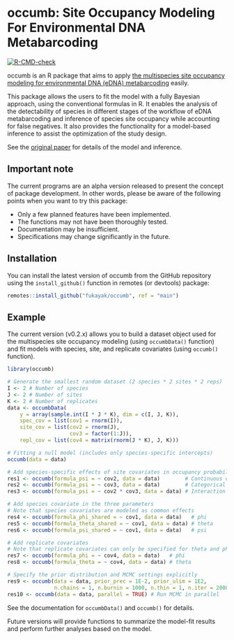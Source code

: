 # occumb: Site Occupancy Modeling For Environmental DNA Metabarcoding

<!-- badges: start -->
[![R-CMD-check](https://github.com/fukayak/occumb/workflows/R-CMD-check/badge.svg)](https://github.com/fukayak/occumb/actions)
<!-- badges: end -->

occumb is an R package that aims to apply [the multispecies site occupancy modeling for environmental DNA (eDNA) metabarcoding](https://doi.org/10.1111/2041-210X.13732) easily.

This package allows the users to fit the model with a fully Bayesian approach, using the conventional formulas in R. It enables the analysis of the detectability of species in different stages of the workflow of eDNA metabarcoding and inference of species site occupancy while accounting for false negatives. It also provides the functionality for a model-based inference to assist the optimization of the study design.

See the [original paper](https://doi.org/10.1111/2041-210X.13732) for details of the model and inference.

## Important note
The current programs are an alpha version released to present the concept of package development. In other words, please be aware of the following points when you want to try this package:

- Only a few planned features have been implemented.
- The functions may not have been thoroughly tested.
- Documentation may be insufficient.
- Specifications may change significantly in the future.

## Installation

You can install the latest version of occumb from the GitHub repository using the `install_github()` function in remotes (or devtools) package:

``` r
remotes::install_github("fukayak/occumb", ref = "main")
```

## Example

The current version (v0.2.x) allows you to build a dataset object used for the multispecies site occupancy modeling (using `occumbData()` function) and fit models with species, site, and replicate covariates (using `occumb()` function).

``` r
library(occumb)

# Generate the smallest random dataset (2 species * 2 sites * 2 reps)
I <- 2 # Number of species
J <- 2 # Number of sites
K <- 2 # Number of replicates
data <- occumbData(
    y = array(sample.int(I * J * K), dim = c(I, J, K)),
    spec_cov = list(cov1 = rnorm(I)),
    site_cov = list(cov2 = rnorm(J),
                    cov3 = factor(1:J)),
    repl_cov = list(cov4 = matrix(rnorm(J * K), J, K)))

# Fitting a null model (includes only species-specific intercepts)
occumb(data = data)

# Add species-specific effects of site covariates in occupancy probabilities
res1 <- occumb(formula_psi = ~ cov2, data = data)        # Continuous covariate
res2 <- occumb(formula_psi = ~ cov3, data = data)        # Categorical covariate
res3 <- occumb(formula_psi = ~ cov2 * cov3, data = data) # Interaction

# Add species covariate in the three parameters
# Note that species covariates are modeled as common effects
res4 <- occumb(formula_phi_shared = ~ cov1, data = data)   # phi
res5 <- occumb(formula_theta_shared = ~ cov1, data = data) # theta
res6 <- occumb(formula_psi_shared = ~ cov1, data = data)   # psi

# Add replicate covariates
# Note that replicate covariates can only be specified for theta and phi
res7 <- occumb(formula_phi = ~ cov4, data = data)   # phi
res8 <- occumb(formula_theta = ~ cov4, data = data) # theta

# Specify the prior distribution and MCMC settings explicitly
res9 <- occumb(data = data, prior_prec = 1E-2, prior_ulim = 1E2,
               n.chains = 1, n.burnin = 1000, n.thin = 1, n.iter = 2000)
res10 <- occumb(data = data, parallel = TRUE) # Run MCMC in parallel
```

See the documentation for `occumbData()` and `occumb()` for details.

Future versions will provide functions to summarize the model-fit results and perform further analyses based on the model.

